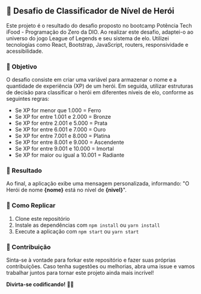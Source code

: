 ## 🚀 Desafio de Classificador de Nível de Herói

Este projeto é o resultado do desafio proposto no bootcamp Potência Tech iFood - Programação do Zero da DIO. Ao realizar este desafio, adaptei-o ao universo do jogo League of Legends e seu sistema de elo. Utilizei tecnologias como React, Bootstrap, JavaScript, routers, responsividade e acessibilidade.

### 🌟 Objetivo

O desafio consiste em criar uma variável para armazenar o nome e a quantidade de experiência (XP) de um herói. Em seguida, utilizar estruturas de decisão para classificar o herói em diferentes níveis de elo, conforme as seguintes regras:

- Se XP for menor que 1.000 = Ferro
- Se XP for entre 1.001 e 2.000 = Bronze
- Se XP for entre 2.001 e 5.000 = Prata
- Se XP for entre 6.001 e 7.000 = Ouro
- Se XP for entre 7.001 e 8.000 = Platina
- Se XP for entre 8.001 e 9.000 = Ascendente
- Se XP for entre 9.001 e 10.000 = Imortal
- Se XP for maior ou igual a 10.001 = Radiante

### 🎉 Resultado

Ao final, a aplicação exibe uma mensagem personalizada, informando: "O Herói de nome **{nome}** está no nível de **{nivel}**".

### 🚀 Como Replicar

1. Clone este repositório
2. Instale as dependências com `npm install` ou `yarn install`
3. Execute a aplicação com `npm start` ou `yarn start`

### 🤝 Contribuição

Sinta-se à vontade para forkar este repositório e fazer suas próprias contribuições. Caso tenha sugestões ou melhorias, abra uma issue e vamos trabalhar juntos para tornar este projeto ainda mais incrível!

**Divirta-se codificando!** 🚀✨
